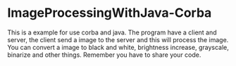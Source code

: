 ImageProcessingWithJava-Corba
=============================
This is a example for use corba and java.
The program have a client and server, the client send a image to the server and this will process the image.
You can convert a image to black and white, brightness increase, grayscale, binarize and other things.
Remember you have to share your code.
